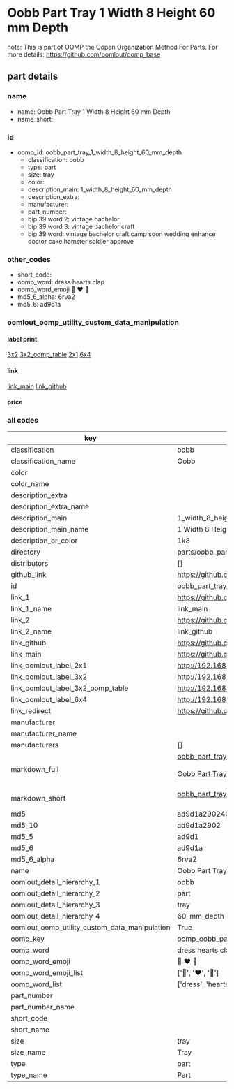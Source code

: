 # Oobb Part Tray 1 Width 8 Height 60 mm Depth  

note: This is part of OOMP the Oopen Organization Method For Parts. For more details: https://github.com/oomlout/oomp_base

##  part details
  







### name
* name: Oobb Part Tray 1 Width 8 Height 60 mm Depth
* name_short: 
### id
* oomp_id: oobb_part_tray_1_width_8_height_60_mm_depth
  * classification: oobb
  * type: part
  * size: tray
  * color: 
  * description_main: 1_width_8_height_60_mm_depth
  * description_extra: 
  * manufacturer: 
  * part_number: 
  * bip 39 word 2: vintage bachelor
  * bip 39 word 3: vintage bachelor craft
  * bip 39 word: vintage bachelor craft camp soon wedding enhance doctor cake hamster soldier approve

### other_codes
* short_code: 
* oomp_word: dress hearts clap
* oomp_word_emoji :dress: :hearts: :clap:
* md5_6_alpha: 6rva2
* md5_6: ad9d1a






### oomlout_oomp_utility_custom_data_manipulation
#### label print
[3x2](http://192.168.1.245:1112/?label=oomp%206rva2)
[3x2_oomp_table](http://192.168.1.108:1112/?label=oomp%206rva2)
[2x1](http://192.168.1.242:1112/?label=oomp%206rva2)
[6x4](http://192.168.1.55:1112/?label=oomp%206rva2)    

#### link

[link_main](https://github.com/oomlout/oomlout_oomp_version_1_messy/tree/main/parts/oobb_part_tray_1_width_8_height_60_mm_depth) [link_github](https://github.com/oomlout/oomlout_oomp_version_1_messy/tree/main/parts/oobb_part_tray_1_width_8_height_60_mm_depth)                             

#### price







### all codes 
| key | value |  
| --- | --- |  
| classification | oobb |  
| classification_name | Oobb |  
| color |  |  
| color_name |  |  
| description_extra |  |  
| description_extra_name |  |  
| description_main | 1_width_8_height_60_mm_depth |  
| description_main_name | 1 Width 8 Height 60 mm Depth |  
| description_or_color | 1k8 |  
| directory | parts/oobb_part_tray_1_width_8_height_60_mm_depth |  
| distributors | [] |  
| github_link | https://github.com/oomlout/oomlout_oomp_part_src/tree/main/parts/oobb_part_tray_1_width_8_height_60_mm_depth |  
| id | oobb_part_tray_1_width_8_height_60_mm_depth |  
| link_1 | https://github.com/oomlout/oomlout_oomp_version_1_messy/tree/main/parts/oobb_part_tray_1_width_8_height_60_mm_depth |  
| link_1_name | link_main |  
| link_2 | https://github.com/oomlout/oomlout_oomp_version_1_messy/tree/main/parts/oobb_part_tray_1_width_8_height_60_mm_depth |  
| link_2_name | link_github |  
| link_github | https://github.com/oomlout/oomlout_oomp_version_1_messy/tree/main/parts/oobb_part_tray_1_width_8_height_60_mm_depth |  
| link_main | https://github.com/oomlout/oomlout_oomp_version_1_messy/tree/main/parts/oobb_part_tray_1_width_8_height_60_mm_depth |  
| link_oomlout_label_2x1 | http://192.168.1.242:1112/?label=oomp%206rva2 |  
| link_oomlout_label_3x2 | http://192.168.1.245:1112/?label=oomp%206rva2 |  
| link_oomlout_label_3x2_oomp_table | http://192.168.1.108:1112/?label=oomp%206rva2 |  
| link_oomlout_label_6x4 | http://192.168.1.55:1112/?label=oomp%206rva2 |  
| link_redirect | https://github.com/oomlout/oomlout_oomp_version_1_messy/tree/main/parts/oobb_part_tray_1_width_8_height_60_mm_depth |  
| manufacturer |  |  
| manufacturer_name |  |  
| manufacturers | [] |  
| markdown_full | [oobb_part_tray_1_width_8_height_60_mm_depth](none)<br>[](none)<br>[Oobb Part Tray 1 Width 8 Height 60 Mm Depth](none)<br><br> |  
| markdown_short | [oobb_part_tray_1_width_8_height_60_mm_depth](none)<br><br> |  
| md5 | ad9d1a2902404953e3e7a20c64044fa1 |  
| md5_10 | ad9d1a2902 |  
| md5_5 | ad9d1 |  
| md5_6 | ad9d1a |  
| md5_6_alpha | 6rva2 |  
| name | Oobb Part Tray 1 Width 8 Height 60 mm Depth |  
| oomlout_detail_hierarchy_1 | oobb |  
| oomlout_detail_hierarchy_2 | part |  
| oomlout_detail_hierarchy_3 | tray |  
| oomlout_detail_hierarchy_4 | 60_mm_depth |  
| oomlout_oomp_utility_custom_data_manipulation | True |  
| oomp_key | oomp_oobb_part_tray_1_width_8_height_60_mm_depth |  
| oomp_word | dress hearts clap |  
| oomp_word_emoji | :dress: :hearts: :clap: |  
| oomp_word_emoji_list | [':dress:', ':hearts:', ':clap:'] |  
| oomp_word_list | ['dress', 'hearts', 'clap'] |  
| part_number |  |  
| part_number_name |  |  
| short_code |  |  
| short_name |  |  
| size | tray |  
| size_name | Tray |  
| type | part |  
| type_name | Part |  
